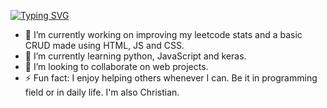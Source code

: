 [![Typing SVG](https://readme-typing-svg.demolab.com/?lines=¡Hola!+bienvenido+a+mi+perfil;¡Hello!+welcome+to+my+profile;center=true)](https://git.io/typing-svg)

- 🔭 I’m currently working on improving my leetcode stats and a basic CRUD made using HTML, JS and CSS.
- 🌱 I’m currently learning python, JavaScript and keras.
- 👯 I’m looking to collaborate on web projects.
- ⚡ Fun fact: I enjoy helping others whenever I can. Be it in programming field or in daily life. I'm also Christian.


